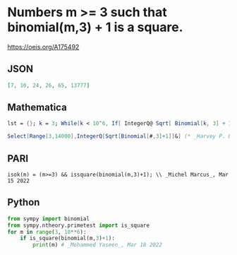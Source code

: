 # Numbers m \>\= 3 such that binomial\(m,3\) \+ 1 is a square\.
https://oeis.org/A175492
## JSON
```JSON
[7, 10, 24, 26, 65, 13777]
```
## Mathematica
```Mathematica
lst = {}; k = 3; While[k < 10^6, If[ IntegerQ@ Sqrt[ Binomial[k, 3] + 1], AppendTo[lst, k]]; k++ ]; lst (* _Robert G. Wilson v_, Jun 11 2010 *)
```
```Mathematica
Select[Range[3,14000],IntegerQ[Sqrt[Binomial[#,3]+1]]&] (* _Harvey P. Dale_, Apr 04 2017 *)
```
## PARI
```PARI
isok(m) = (m>=3) && issquare(binomial(m,3)+1); \\ _Michel Marcus_, Mar 15 2022
```
## Python
```Python
from sympy import binomial
from sympy.ntheory.primetest import is_square
for m in range(3, 10**6):
    if is_square(binomial(m,3)+1):
        print(m) # _Mohammed Yaseen_, Mar 18 2022
```
